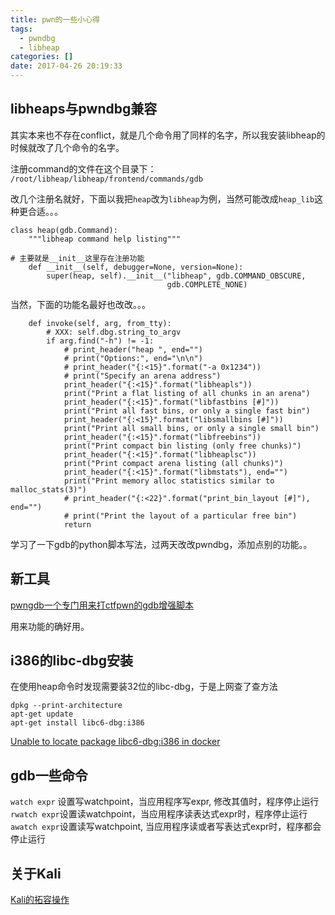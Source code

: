 ```yaml
---
title: pwn的一些小心得
tags:
  - pwndbg
  - libheap
categories: []
date: 2017-04-26 20:19:33
---
```


## libheaps与pwndbg兼容

其实本来也不存在conflict，就是几个命令用了同样的名字，所以我安装libheap的时候就改了几个命令的名字。

注册command的文件在这个目录下：
`/root/libheap/libheap/frontend/commands/gdb`

改几个注册名就好，下面以我把`heap`改为`libheap`为例，当然可能改成`heap_lib`这种更合适。。。
<!--more-->
```
class heap(gdb.Command):
    """libheap command help listing"""

# 主要就是__init__这里存在注册功能
    def __init__(self, debugger=None, version=None):
        super(heap, self).__init__("libheap", gdb.COMMAND_OBSCURE,
                                   gdb.COMPLETE_NONE)
```

当然，下面的功能名最好也改改。。。
```
    def invoke(self, arg, from_tty):
        # XXX: self.dbg.string_to_argv
        if arg.find("-h") != -1:
            # print_header("heap ", end="")
            # print("Options:", end="\n\n")
            # print_header("{:<15}".format("-a 0x1234"))
            # print("Specify an arena address")
            print_header("{:<15}".format("libheapls"))
            print("Print a flat listing of all chunks in an arena")
            print_header("{:<15}".format("libfastbins [#]"))
            print("Print all fast bins, or only a single fast bin")
            print_header("{:<15}".format("libsmallbins [#]"))
            print("Print all small bins, or only a single small bin")
            print_header("{:<15}".format("libfreebins"))
            print("Print compact bin listing (only free chunks)")
            print_header("{:<15}".format("libheaplsc"))
            print("Print compact arena listing (all chunks)")
            print_header("{:<15}".format("libmstats"), end="")
            print("Print memory alloc statistics similar to malloc_stats(3)")
            # print_header("{:<22}".format("print_bin_layout [#]"), end="")
            # print("Print the layout of a particular free bin")
            return
```

学习了一下gdb的python脚本写法，过两天改改pwndbg，添加点别的功能。。

## 新工具

[pwngdb一个专门用来打ctfpwn的gdb增强脚本](https://github.com/scwuaptx/Pwngdb)

用来功能的确好用。

## i386的libc-dbg安装

在使用heap命令时发现需要装32位的libc-dbg，于是上网查了查方法
```
dpkg --print-architecture
apt-get update
apt-get install libc6-dbg:i386
```

[Unable to locate package libc6-dbg:i386 in docker](https://askubuntu.com/questions/551840/unable-to-locate-package-libc6-dbgi386-in-docker/552273)

## gdb一些命令

`watch expr` 设置写watchpoint，当应用程序写expr, 修改其值时，程序停止运行
`rwatch expr`设置读watchpoint，当应用程序读表达式expr时，程序停止运行
`awatch expr`设置读写watchpoint, 当应用程序读或者写表达式expr时，程序都会停止运行

## 关于Kali

[Kali的拓容操作](http://blog.csdn.net/mazhuang2007/article/details/68925815)